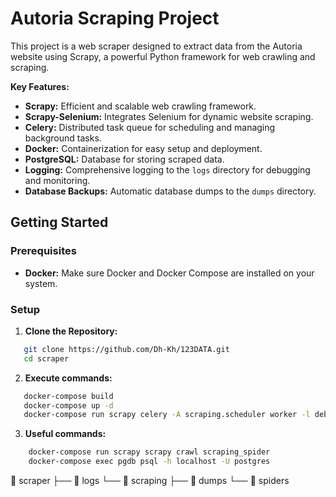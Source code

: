 # Autoria Scraping Project

This project is a web scraper designed to extract data from the Autoria website using Scrapy, a powerful Python framework for web crawling and scraping.

**Key Features:**

* **Scrapy:** Efficient and scalable web crawling framework.
* **Scrapy-Selenium:**  Integrates Selenium for dynamic website scraping.
* **Celery:** Distributed task queue for scheduling and managing background tasks.
* **Docker:** Containerization for easy setup and deployment.
* **PostgreSQL:** Database for storing scraped data.
* **Logging:** Comprehensive logging to the `logs` directory for debugging and monitoring.
* **Database Backups:** Automatic database dumps to the `dumps` directory.

## Getting Started

### Prerequisites

* **Docker:** Make sure Docker and Docker Compose are installed on your system.

### Setup

1. **Clone the Repository:**
```bash
   git clone https://github.com/Dh-Kh/123DATA.git
   cd scraper
```

2. **Execute commands:**
```bash
   docker-compose build 
   docker-compose up -d
   docker-compose run scrapy celery -A scraping.scheduler worker -l debug --logfile=logs/celery.log --beat
   ```

3. **Useful commands:**
```bash
    docker-compose run scrapy scrapy crawl scraping_spider
    docker-compose exec pgdb psql -h localhost -U postgres
```
📂 scraper
├── 📁 logs
└── 📁 scraping
    ├── 📁 dumps
    └── 📁 spiders
